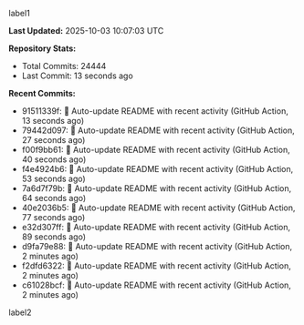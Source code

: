 
label1 
<!-- ACTIVITY_START -->
**Last Updated:** 2025-10-03 10:07:03 UTC

**Repository Stats:**
- Total Commits: 24444
- Last Commit: 13 seconds ago

**Recent Commits:**
- 91511339f: 🤖 Auto-update README with recent activity (GitHub Action, 13 seconds ago)
- 79442d097: 🤖 Auto-update README with recent activity (GitHub Action, 27 seconds ago)
- f00f9bb61: 🤖 Auto-update README with recent activity (GitHub Action, 40 seconds ago)
- f4e4924b6: 🤖 Auto-update README with recent activity (GitHub Action, 53 seconds ago)
- 7a6d7f79b: 🤖 Auto-update README with recent activity (GitHub Action, 64 seconds ago)
- 40e2036b5: 🤖 Auto-update README with recent activity (GitHub Action, 77 seconds ago)
- e32d307ff: 🤖 Auto-update README with recent activity (GitHub Action, 89 seconds ago)
- d9fa79e88: 🤖 Auto-update README with recent activity (GitHub Action, 2 minutes ago)
- f2dfd6322: 🤖 Auto-update README with recent activity (GitHub Action, 2 minutes ago)
- c61028bcf: 🤖 Auto-update README with recent activity (GitHub Action, 2 minutes ago)
<!-- ACTIVITY_END -->

label2
